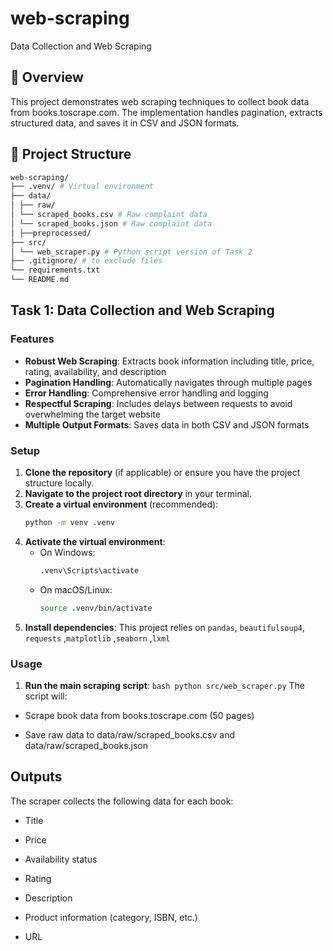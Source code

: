 # web-scraping

Data Collection and Web Scraping

## 📌 Overview

This project demonstrates web scraping techniques to collect book data from books.toscrape.com. The implementation handles pagination, extracts structured data, and saves it in CSV and JSON formats.

## 📂 Project Structure

```bash
web-scraping/
├── .venv/ # Virtual environment
├── data/
│ ├── raw/
│ └── scraped_books.csv # Raw complaint data
│ └── scraped_books.json # Raw complaint data
│ ├──preprocessed/
├── src/
│ └── web_scraper.py # Python script version of Task 2
├── .gitignore/ # to exclude files
└── requirements.txt
└── README.md
```

## Task 1: Data Collection and Web Scraping

### Features

- **Robust Web Scraping**: Extracts book information including title, price, rating, availability, and description
- **Pagination Handling**: Automatically navigates through multiple pages
- **Error Handling**: Comprehensive error handling and logging
- **Respectful Scraping**: Includes delays between requests to avoid overwhelming the target website
- **Multiple Output Formats**: Saves data in both CSV and JSON formats

### Setup

1.  **Clone the repository** (if applicable) or ensure you have the project structure locally.
2.  **Navigate to the project root directory** in your terminal.
3.  **Create a virtual environment** (recommended):
    ```bash
    python -m venv .venv
    ```
4.  **Activate the virtual environment**:
    - On Windows:
      ```bash
      .venv\Scripts\activate
      ```
    - On macOS/Linux:
      ```bash
      source .venv/bin/activate
      ```
5.  **Install dependencies**:
    This project relies on `pandas`, `beautifulsoup4`, `requests` ,`matplotlib` ,`seaborn` ,`lxml`

### Usage

1. **Run the main scraping script**:
   `bash python src/web_scraper.py`
   The script will:

- Scrape book data from books.toscrape.com (50 pages)

- Save raw data to data/raw/scraped_books.csv and data/raw/scraped_books.json

## Outputs

The scraper collects the following data for each book:

- Title

- Price

- Availability status

- Rating

- Description

- Product information (category, ISBN, etc.)

- URL
